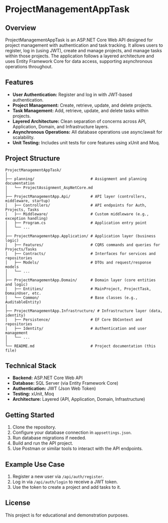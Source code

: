 # ProjectManagementAppTask

## Overview

ProjectManagementAppTask is an ASP.NET Core Web API designed for project management with authentication and task tracking. It allows users to register, log in (using JWT), create and manage projects, and manage tasks within those projects. The application follows a layered architecture and uses Entity Framework Core for data access, supporting asynchronous operations throughout.

## Features
- **User Authentication:** Register and log in with JWT-based authentication.
- **Project Management:** Create, retrieve, update, and delete projects.
- **Task Management:** Add, retrieve, update, and delete tasks within projects.
- **Layered Architecture:** Clean separation of concerns across API, Application, Domain, and Infrastructure layers.
- **Asynchronous Operations:** All database operations use async/await for scalability.
- **Unit Testing:** Includes unit tests for core features using xUnit and Moq.

## Project Structure

```
ProjectManagementAppTask/
│
├── planning/                         # Assignment and planning documentation
│   └── ProjectAssignment_AspNetCore.md
│
├── ProjectManagementApp.Api/         # API layer (controllers, middleware, startup)
│   ├── Controllers/                  # API endpoints for Auth, Projects, Tasks
│   ├── Middleware/                   # Custom middleware (e.g., exception handling)
│   ├── Program.cs                    # Application entry point
│   └── ...
│
├── ProjectManagementApp.Application/ # Application layer (business logic)
│   ├── Features/                     # CQRS commands and queries for Projects/Tasks
│   ├── Contracts/                    # Interfaces for services and repositories
│   ├── Models/                       # DTOs and request/response models
│   └── ...
│
├── ProjectManagementApp.Domain/      # Domain layer (core entities and logic)
│   ├── Entities/                     # MainProject, ProjectTask, DomainUser, etc.
│   └── Common/                       # Base classes (e.g., AuditableEntity)
│
├── ProjectManagementApp.Infrastructure/ # Infrastructure layer (data, identity)
│   ├── Persistence/                  # EF Core DbContext and repositories
│   ├── Identity/                     # Authentication and user management
│   └── ...
│
└── README.md                         # Project documentation (this file)
```

## Technical Stack
- **Backend:** ASP.NET Core Web API
- **Database:** SQL Server (via Entity Framework Core)
- **Authentication:** JWT (Json Web Token)
- **Testing:** xUnit, Moq
- **Architecture:** Layered (API, Application, Domain, Infrastructure)

## Getting Started
1. Clone the repository.
2. Configure your database connection in `appsettings.json`.
3. Run database migrations if needed.
4. Build and run the API project.
5. Use Postman or similar tools to interact with the API endpoints.

## Example Use Case
1. Register a new user via `/api/auth/register`.
2. Log in via `/api/auth/login` to receive a JWT token.
3. Use the token to create a project and add tasks to it.

## License
This project is for educational and demonstration purposes. 
